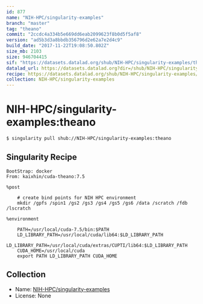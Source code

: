```yaml
---
id: 877
name: "NIH-HPC/singularity-examples"
branch: "master"
tag: "theano"
commit: "2ccdc4a334b5e669dd6eab2099623f8b0d5f5af8"
version: "ad5b3d3a8bbdb356796d2e62a7e2d4c9"
build_date: "2017-11-22T19:08:50.802Z"
size_mb: 2103
size: 946704415
sif: "https://datasets.datalad.org/shub/NIH-HPC/singularity-examples/theano/2017-11-22-2ccdc4a3-ad5b3d3a/ad5b3d3a8bbdb356796d2e62a7e2d4c9.simg"
datalad_url: https://datasets.datalad.org?dir=/shub/NIH-HPC/singularity-examples/theano/2017-11-22-2ccdc4a3-ad5b3d3a/
recipe: https://datasets.datalad.org/shub/NIH-HPC/singularity-examples/theano/2017-11-22-2ccdc4a3-ad5b3d3a/Singularity
collection: NIH-HPC/singularity-examples
---
```


# NIH-HPC/singularity-examples:theano

```bash
$ singularity pull shub://NIH-HPC/singularity-examples:theano
```

## Singularity Recipe

```singularity
BootStrap: docker
From: kaixhin/cuda-theano:7.5

%post

    # create bind points for NIH HPC environment
    mkdir /gpfs /spin1 /gs2 /gs3 /gs4 /gs5 /gs6 /data /scratch /fdb /lscratch

%environment

    PATH=/usr/local/cuda-7.5/bin:$PATH
    LD_LIBRARY_PATH=/usr/local/cuda/lib64:$LD_LIBRARY_PATH
    LD_LIBRARY_PATH=/usr/local/cuda/extras/CUPTI/lib64:$LD_LIBRARY_PATH
    CUDA_HOME=/usr/local/cuda
    export PATH LD_LIBRARY_PATH CUDA_HOME
```

## Collection

 - Name: [NIH-HPC/singularity-examples](https://github.com/NIH-HPC/singularity-examples)
 - License: None

